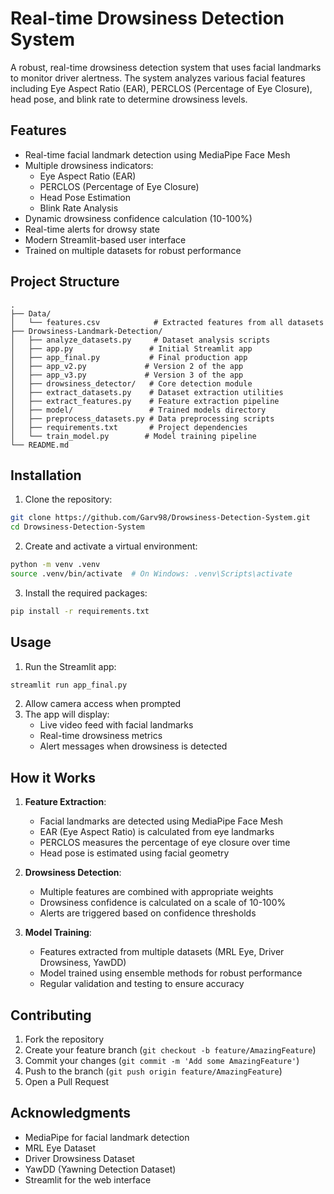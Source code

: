 # Real-time Drowsiness Detection System

A robust, real-time drowsiness detection system that uses facial landmarks to monitor driver alertness. The system analyzes various facial features including Eye Aspect Ratio (EAR), PERCLOS (Percentage of Eye Closure), head pose, and blink rate to determine drowsiness levels.

## Features

- Real-time facial landmark detection using MediaPipe Face Mesh
- Multiple drowsiness indicators:
  - Eye Aspect Ratio (EAR)
  - PERCLOS (Percentage of Eye Closure)
  - Head Pose Estimation
  - Blink Rate Analysis
- Dynamic drowsiness confidence calculation (10-100%)
- Real-time alerts for drowsy state
- Modern Streamlit-based user interface
- Trained on multiple datasets for robust performance

## Project Structure

```
.
├── Data/
│   └── features.csv            # Extracted features from all datasets
├── Drowsiness-Landmark-Detection/
│   ├── analyze_datasets.py     # Dataset analysis scripts
│   ├── app.py                 # Initial Streamlit app
│   ├── app_final.py           # Final production app
│   ├── app_v2.py             # Version 2 of the app
│   ├── app_v3.py             # Version 3 of the app
│   ├── drowsiness_detector/   # Core detection module
│   ├── extract_datasets.py    # Dataset extraction utilities
│   ├── extract_features.py    # Feature extraction pipeline
│   ├── model/                 # Trained models directory
│   ├── preprocess_datasets.py # Data preprocessing scripts
│   ├── requirements.txt       # Project dependencies
│   └── train_model.py        # Model training pipeline
└── README.md
```

## Installation

1. Clone the repository:
```bash
git clone https://github.com/Garv98/Drowsiness-Detection-System.git
cd Drowsiness-Detection-System
```

2. Create and activate a virtual environment:
```bash
python -m venv .venv
source .venv/bin/activate  # On Windows: .venv\Scripts\activate
```

3. Install the required packages:
```bash
pip install -r requirements.txt
```

## Usage

1. Run the Streamlit app:
```bash
streamlit run app_final.py
```

2. Allow camera access when prompted
3. The app will display:
   - Live video feed with facial landmarks
   - Real-time drowsiness metrics
   - Alert messages when drowsiness is detected

## How it Works

1. **Feature Extraction**:
   - Facial landmarks are detected using MediaPipe Face Mesh
   - EAR (Eye Aspect Ratio) is calculated from eye landmarks
   - PERCLOS measures the percentage of eye closure over time
   - Head pose is estimated using facial geometry

2. **Drowsiness Detection**:
   - Multiple features are combined with appropriate weights
   - Drowsiness confidence is calculated on a scale of 10-100%
   - Alerts are triggered based on confidence thresholds

3. **Model Training**:
   - Features extracted from multiple datasets (MRL Eye, Driver Drowsiness, YawDD)
   - Model trained using ensemble methods for robust performance
   - Regular validation and testing to ensure accuracy

## Contributing

1. Fork the repository
2. Create your feature branch (`git checkout -b feature/AmazingFeature`)
3. Commit your changes (`git commit -m 'Add some AmazingFeature'`)
4. Push to the branch (`git push origin feature/AmazingFeature`)
5. Open a Pull Request


## Acknowledgments

- MediaPipe for facial landmark detection
- MRL Eye Dataset
- Driver Drowsiness Dataset
- YawDD (Yawning Detection Dataset)
- Streamlit for the web interface
